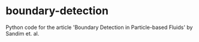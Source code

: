 # boundary-detection
Python code for the article 'Boundary Detection in Particle-based Fluids' by Sandim et. al.
